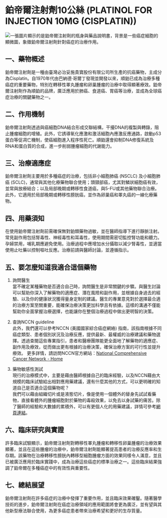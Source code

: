 # 鉑帝爾注射劑10公絲 (PLATINOL FOR INJECTION 10MG (CISPLATIN))
![一張圖片顯示的是鉑帝爾注射劑的瓶身與藥品說明書，背景是一些癌症細胞的顯微圖，象徵鉑帝爾注射劑針對癌症的治療作用。](https://i.imgur.com/zi0s1cz.jpeg)

## 一、藥物概述

鉑帝爾注射劑是一種由臺灣必治妥施貴寶股份有限公司所生產的抗癌藥物，主成分為Cisplatin。自1970年代由巴納德·哥爾丁發現並開發以來，順鉑已成為治療多種癌症的重要藥物，特別在轉移性睪丸腫瘤和卵巢腫瘤的治療中取得顯著療效。鉑帝爾注射劑作為順鉑的品牌，廣泛應用於肺癌、食道癌、胃癌等治療，並成為全球癌症治療的關鍵藥物之一。

## 二、作用機制

鉑帝爾注射劑透過與癌細胞DNA結合形成交聯結構，干擾DNA的複製與轉錄，阻止腫瘤細胞的增殖。此外，它誘導氧化應激和激活細胞內應激反應通路，啟動p53蛋白等促凋亡機制，使癌細胞進入程序性死亡。順鉑還會抑制DNA修復系統及RNA和蛋白質的合成，進一步削弱腫瘤細胞的代謝能力。

## 三、治療適應症

鉑帝爾注射劑主要用於多種癌症的治療，包括非小細胞肺癌 (NSCLC) 及小細胞肺癌 (SCLC)，通常與其他化療藥物聯合使用；頭頸部癌，尤其對鱗狀細胞癌有效，並常與放療結合；以及局部晚期或轉移性食道癌，與5-FU或其他藥物聯合治療。此外，它適用於局部晚期或轉移性膀胱癌，並作為卵巢癌和睪丸癌的一線化療藥物。

## 四、用藥須知

在使用鉑帝爾注射劑前需確保無對鉑類藥物過敏，並在醫師指導下進行靜脈注射。常見副作用包括腎毒性、神經毒性和耳毒性，使用期間需密切監控腎功能和聽力。孕婦禁用，哺乳期應避免使用。治療過程中應增加水分攝取以減少腎毒性，並適當使用止吐藥以控制嘔吐反應。治療前請與醫師討論，並遵循指示。

## 五、要怎麼知道我適合這個藥物

1. 詢問醫生  
當不確定某種藥物是否適合自己時，詢問醫生是非常關鍵的步驟。與醫生討論可以幫助你深入了解藥物的適應症、潛在風險和副作用，並根據自身過去的經驗、以及你的健康狀況獲得量身定制的建議。醫生的專業意見對於選擇最合適的治療方案至關重要，能確保治療決策更加科學且有依據。這樣的溝通不僅能幫助你全面掌握治療選擇，也能讓你在整個治療過程中做出更明智的決策。 

2. 查詢NCCN guideline  
此外，我們還可以參考NCCN (美國國家綜合癌症網絡) 指南，該指南根據不同癌症類型、患者個別狀況及治療反應，提供最新、最權威的治療建議和藥物選擇。透過查閱這些專業指引，患者和醫療團隊能更全面地了解藥物的適應症、副作用及療效，從而做出更有根據的治療決策，確保治療方案的可行性並提升療效。 
更多詳情，請訪問NCCN官方網站：[National Comprehensive Cancer Network - Home](https://www.nccn.org/)

3. 藥物敏感性測試  
現行的治療模式中，主要是藉由醫師根據自己的臨床經驗，以及NCCN藉由大規模的臨床試驗給出相對應用藥建議，還有什麼其他的方式，可以更明確的知道自己是否適合這個藥物呢？   
我們可以藉由組織切片或是液態切片，像是使用一個體外的替身先試試看藥物，直接看體外的腫瘤細胞對於藥物的毒殺效果，以免去以身試藥的痛苦。除了醫師的經驗和大數據的累積外，可以有更個人化的用藥建議，詳情可參考[網頁連結](https://info.cancerfree.io/)。

## 六、臨床研究與實證

許多臨床試驗顯示，鉑帝爾注射劑對轉移性睪丸腫瘤和轉移性卵巢腫瘤的治療效果顯著，並且在這些腫瘤的治療中，鉑帝爾注射劑能顯著提高患者的治療反應率和生存期。該藥物在治療轉移性膀胱內轉移型細胞腫瘤方面的效果同樣令人滿意，並且已被廣泛應用於臨床實踐中，成為治療這些癌症的標準治療之一。這些臨床結果強調了鉑帝爾在多種癌症中的有效性與重要性。

## 七、總結展望

鉑帝爾注射劑在許多癌症的治療中發揮了重要作用，並且臨床效果確鑿。隨著醫學技術的進步，鉑帝爾注射劑在癌症治療領域的應用範圍將會更為廣泛，並有望與其他新型療法聯合使用，為更多癌症患者帶來治療希望和更好的生存質量。
